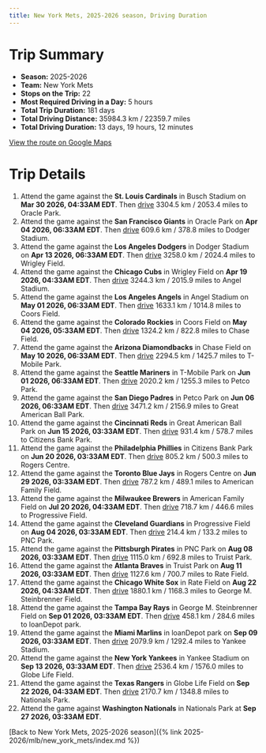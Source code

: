 ```yaml
---
title: New York Mets, 2025-2026 season, Driving Duration
---
```


# Trip Summary
- **Season:** 2025-2026
- **Team:** New York Mets
- **Stops on the Trip:** 22
- **Most Required Driving in a Day:** 5 hours
- **Total Trip Duration:** 181 days
- **Total Driving Distance:** 35984.3 km / 22359.7 miles
- **Total Driving Duration:** 13 days, 19 hours, 12 minutes

[View the route on Google Maps](https://www.google.com/maps/dir/Busch+Stadium+St.+Louis/Oracle+Park+San+Francisco/Dodger+Stadium+Los+Angeles/Wrigley+Field+Chicago/Angel+Stadium+Anaheim/Coors+Field+Denver/Chase+Field+Phoenix/T-Mobile+Park+Seattle/Petco+Park+San+Diego/Great+American+Ball+Park+Cincinnati/Citizens+Bank+Park+Philadelphia/Rogers+Centre+Toronto/American+Family+Field+Milwaukee/Progressive+Field+Cleveland/PNC+Park+Pittsburgh/Truist+Park+Atlanta/Rate+Field+Chicago/George+M.+Steinbrenner+Field+Tampa/loanDepot+park+Miami/Yankee+Stadium+Bronx/Globe+Life+Field+Arlington/Nationals+Park+Washington)

# Trip Details
1. Attend the game against the **St. Louis Cardinals** in Busch Stadium on **Mar 30 2026, 04:33AM EDT**. Then [drive](https://www.google.com/maps/dir/Busch+Stadium+St.+Louis/Oracle+Park+San+Francisco) 3304.5 km / 2053.4 miles to Oracle Park.
2. Attend the game against the **San Francisco Giants** in Oracle Park on **Apr 04 2026, 06:33AM EDT**. Then [drive](https://www.google.com/maps/dir/Oracle+Park+San+Francisco/Dodger+Stadium+Los+Angeles) 609.6 km / 378.8 miles to Dodger Stadium.
3. Attend the game against the **Los Angeles Dodgers** in Dodger Stadium on **Apr 13 2026, 06:33AM EDT**. Then [drive](https://www.google.com/maps/dir/Dodger+Stadium+Los+Angeles/Wrigley+Field+Chicago) 3258.0 km / 2024.4 miles to Wrigley Field.
4. Attend the game against the **Chicago Cubs** in Wrigley Field on **Apr 19 2026, 04:33AM EDT**. Then [drive](https://www.google.com/maps/dir/Wrigley+Field+Chicago/Angel+Stadium+Anaheim) 3244.3 km / 2015.9 miles to Angel Stadium.
5. Attend the game against the **Los Angeles Angels** in Angel Stadium on **May 01 2026, 06:33AM EDT**. Then [drive](https://www.google.com/maps/dir/Angel+Stadium+Anaheim/Coors+Field+Denver) 1633.1 km / 1014.8 miles to Coors Field.
6. Attend the game against the **Colorado Rockies** in Coors Field on **May 04 2026, 05:33AM EDT**. Then [drive](https://www.google.com/maps/dir/Coors+Field+Denver/Chase+Field+Phoenix) 1324.2 km / 822.8 miles to Chase Field.
7. Attend the game against the **Arizona Diamondbacks** in Chase Field on **May 10 2026, 06:33AM EDT**. Then [drive](https://www.google.com/maps/dir/Chase+Field+Phoenix/T-Mobile+Park+Seattle) 2294.5 km / 1425.7 miles to T-Mobile Park.
8. Attend the game against the **Seattle Mariners** in T-Mobile Park on **Jun 01 2026, 06:33AM EDT**. Then [drive](https://www.google.com/maps/dir/T-Mobile+Park+Seattle/Petco+Park+San+Diego) 2020.2 km / 1255.3 miles to Petco Park.
9. Attend the game against the **San Diego Padres** in Petco Park on **Jun 06 2026, 06:33AM EDT**. Then [drive](https://www.google.com/maps/dir/Petco+Park+San+Diego/Great+American+Ball+Park+Cincinnati) 3471.2 km / 2156.9 miles to Great American Ball Park.
10. Attend the game against the **Cincinnati Reds** in Great American Ball Park on **Jun 15 2026, 03:33AM EDT**. Then [drive](https://www.google.com/maps/dir/Great+American+Ball+Park+Cincinnati/Citizens+Bank+Park+Philadelphia) 931.4 km / 578.7 miles to Citizens Bank Park.
11. Attend the game against the **Philadelphia Phillies** in Citizens Bank Park on **Jun 20 2026, 03:33AM EDT**. Then [drive](https://www.google.com/maps/dir/Citizens+Bank+Park+Philadelphia/Rogers+Centre+Toronto) 805.2 km / 500.3 miles to Rogers Centre.
12. Attend the game against the **Toronto Blue Jays** in Rogers Centre on **Jun 29 2026, 03:33AM EDT**. Then [drive](https://www.google.com/maps/dir/Rogers+Centre+Toronto/American+Family+Field+Milwaukee) 787.2 km / 489.1 miles to American Family Field.
13. Attend the game against the **Milwaukee Brewers** in American Family Field on **Jul 20 2026, 04:33AM EDT**. Then [drive](https://www.google.com/maps/dir/American+Family+Field+Milwaukee/Progressive+Field+Cleveland) 718.7 km / 446.6 miles to Progressive Field.
14. Attend the game against the **Cleveland Guardians** in Progressive Field on **Aug 04 2026, 03:33AM EDT**. Then [drive](https://www.google.com/maps/dir/Progressive+Field+Cleveland/PNC+Park+Pittsburgh) 214.4 km / 133.2 miles to PNC Park.
15. Attend the game against the **Pittsburgh Pirates** in PNC Park on **Aug 08 2026, 03:33AM EDT**. Then [drive](https://www.google.com/maps/dir/PNC+Park+Pittsburgh/Truist+Park+Atlanta) 1115.0 km / 692.8 miles to Truist Park.
16. Attend the game against the **Atlanta Braves** in Truist Park on **Aug 11 2026, 03:33AM EDT**. Then [drive](https://www.google.com/maps/dir/Truist+Park+Atlanta/Rate+Field+Chicago) 1127.6 km / 700.7 miles to Rate Field.
17. Attend the game against the **Chicago White Sox** in Rate Field on **Aug 22 2026, 04:33AM EDT**. Then [drive](https://www.google.com/maps/dir/Rate+Field+Chicago/George+M.+Steinbrenner+Field+Tampa) 1880.1 km / 1168.3 miles to George M. Steinbrenner Field.
18. Attend the game against the **Tampa Bay Rays** in George M. Steinbrenner Field on **Sep 01 2026, 03:33AM EDT**. Then [drive](https://www.google.com/maps/dir/George+M.+Steinbrenner+Field+Tampa/loanDepot+park+Miami) 458.1 km / 284.6 miles to loanDepot park.
19. Attend the game against the **Miami Marlins** in loanDepot park on **Sep 09 2026, 03:33AM EDT**. Then [drive](https://www.google.com/maps/dir/loanDepot+park+Miami/Yankee+Stadium+Bronx) 2079.9 km / 1292.4 miles to Yankee Stadium.
20. Attend the game against the **New York Yankees** in Yankee Stadium on **Sep 13 2026, 03:33AM EDT**. Then [drive](https://www.google.com/maps/dir/Yankee+Stadium+Bronx/Globe+Life+Field+Arlington) 2536.4 km / 1576.0 miles to Globe Life Field.
21. Attend the game against the **Texas Rangers** in Globe Life Field on **Sep 22 2026, 04:33AM EDT**. Then [drive](https://www.google.com/maps/dir/Globe+Life+Field+Arlington/Nationals+Park+Washington) 2170.7 km / 1348.8 miles to Nationals Park.
22. Attend the game against **Washington Nationals** in Nationals Park at **Sep 27 2026, 03:33AM EDT**.

[Back to New York Mets, 2025-2026 season]({% link 2025-2026/mlb/new_york_mets/index.md %})
